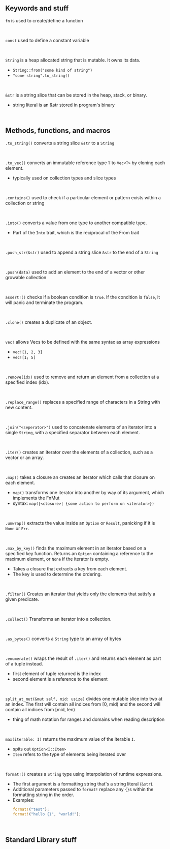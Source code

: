## Keywords and stuff
`fn` is used to create/define a function

<br/>

`const` used to define a constant variable

<br/>

`String` is a heap allocated string that is mutable. It owns its data.
- `String::from("some kind of string")`
- `"some string".to_string()`

<br/>

`&str` is a string slice that can be stored in the heap, stack, or binary.
- string literal is an &str stored in program's binary

<br/>


## Methods, functions, and macros

`.to_string()` converts a string slice `&str` to a `String`

<br/>

`.to_vec()` converts an immutable reference type `T` to `Vec<T>` by cloning each element.
- typically used on collection types and slice types

<br/>

`.contains()` used to check if a particular element or pattern exists within a collection or string

<br/>

`.into()` converts a value from one type to another compatible type.
- Part of the `Into` trait, which is the reciprocal of the From trait

<br/>

`.push_str(&str)` used to append a string slice `&str` to the end of a `String`

<br/>

`.push(data)` used to add an element to the end of a vector or other growable collection

<br/>

`assert!()` checks if a boolean condition is `true`. If the condition is `false`, it will panic and terminate the program.

<br/>

`.clone()` creates a duplicate of an object.

<br/>

`vec!` allows Vecs to be defined with the same syntax as array expressions
- `vec![1, 2, 3]`
- `vec![1; 5]`

<br/>

`.remove(idx)` used to remove and return an element from a collection at a specified index (idx).

<br/>

`.replace_range()` replaces a specified range of characters in a String with new content.

<br/>

`.join("<seperator>")` used to concatenate elements of an iterator into a single `String`, with a specified separator between each element.

<br/>

`.iter()` creates an iterator over the elements of a collection, such as a vector or an array.

<br/>

`.map()` takes a closure an creates an iterator which calls that closure on each element.
- `map()` transforms one iterator into another by way of its argument, which implements the FnMut
- syntax: `map(|<closure>| {some action to perform on <iterator>})`

<br/>

`.unwrap()` extracts the value inside an `Option` or `Result`, panicking if it is `None` or `Err`. 

<br/>

`.max_by_key()` finds the maximum element in an iterator based on a specified key function. Returns an `Option` containing a reference to the maximum element, or `None` if the iterator is empty.
- Takes a closure that extracts a key from each element.
- The key is used to determine the ordering.

<br/>

`.filter()` Creates an iterator that yields only the elements that satisfy a given predicate.

<br/>

`.collect()` Transforms an iterator into a collection.

<br/>

`.as_bytes()` converts a `String` type to an array of bytes

<br/>

`.enumerate()` wraps the result of `.iter()` and returns each element as part of a tuple instead.
- first element of tuple returned is the index
- second element is a reference to the element

<br/>

`split_at_mut(&mut self, mid: usize)` divides one mutable slice into two at an index. The first will contain all indices from [0, mid) and the second will contain all indices from [mid, len)
- thing of math notation for ranges and domains when reading description

<br/>

`max(iterable: I)` returns the maximum value of the iterable `I`.
- spits out `Option<I::Item>`
- `Item` refers to the type of elements being iterated over

<br/>

`format!()` creates a `String` type using interpolation of runtime expressions.
- The first argument is a formatting string that's a string literal (`&str`).
- Additional parameters passed to `format!` replace any `{}`s within the formatting string in the order.
- Examples:
	```rust
	format!("test");
	format!("hello {}", "world!");
	```

<br/>



## Standard Library stuff
